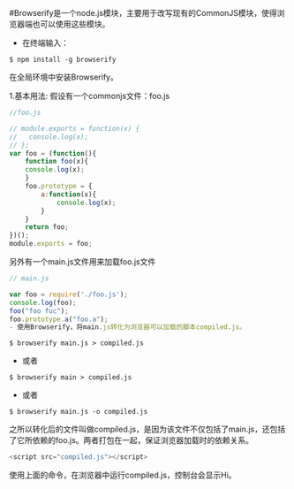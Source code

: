 #Browserify是一个node.js模块，主要用于改写现有的CommonJS模块，使得浏览器端也可以使用这些模块。

- 在终端输入：

```
$ npm install -g browserify
```

在全局环境中安装Browserify。

1.基本用法:
假设有一个commonjs文件：foo.js

```js
//foo.js

// module.exports = function(x) {
//   console.log(x);
// };
var foo = (function(){
	function foo(x){
	console.log(x);
	}
	foo.prototype = {
		a:function(x){
			console.log(x);
		}
	}
	return foo;
})();
module.exports = foo;
```

另外有一个main.js文件用来加载foo.js文件

```js
// main.js

var foo = require('./foo.js');
console.log(foo);
foo("foo fuc");
foo.prototype.a("foo.a");
- 使用Browserify，将main.js转化为浏览器可以加载的脚本compiled.js。

```

```
$ browserify main.js > compiled.js
```

- 或者

```
$ browserify main > compiled.js
```

- 或者

```
$ browserify main.js -o compiled.js
```

之所以转化后的文件叫做compiled.js，是因为该文件不仅包括了main.js，还包括了它所依赖的foo.js。两者打包在一起，保证浏览器加载时的依赖关系。

```js
<script src="compiled.js"></script>
```
使用上面的命令，在浏览器中运行compiled.js，控制台会显示Hi。
